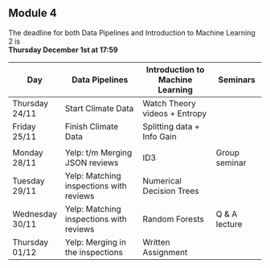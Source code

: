 
## Module 4

The deadline for both Data Pipelines and Introduction to Machine Learning 2 is<br>**Thursday December 1st at 17:59**

| Day                | Data Pipelines               | Introduction to<br>Machine Learning | Seminars                    |
| ------------------ | ---------------------------- | ----------------------------------- | --------------------------- |
| Thursday<br>24/11  | Start Climate Data		    | Watch Theory videos + Entropy       |                             |
| Friday<br>25/11    | Finish Climate Data          | Splitting data + Info Gain          |                             |
|                    |                              |                                     |                             |
| Monday<br>28/11    | Yelp: t/m Merging JSON reviews | ID3                               | Group seminar               |
| Tuesday<br>29/11   | Yelp: Matching inspections with reviews | Numerical Decision Trees |                             |
| Wednesday<br>30/11 | Yelp: Matching inspections with reviews | Random Forests           | Q & A lecture               |
| Thursday<br>01/12  | Yelp: Merging in the inspections | Written Assignment              |                             |


